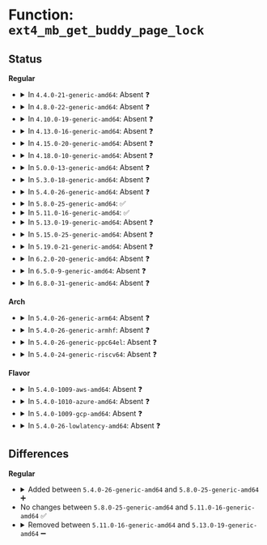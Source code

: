 # Function: <code>ext4_mb_get_buddy_page_lock</code>

## Status
<b>Regular</b>
<ul>
<li>
<details>
<summary>In <code>4.4.0-21-generic-amd64</code>: Absent ❓</summary>

```json
{
  "name": "ext4_mb_get_buddy_page_lock",
  "collision_type": "Unique Static",
  "inline_type": "Full",
  "funcs": [
    {
      "addr": 18446744071581791348,
      "name": "ext4_mb_get_buddy_page_lock",
      "external": false,
      "loc": "fs/ext4/mballoc.c:985",
      "file": "fs/ext4/mballoc.c",
      "inline": "not declared, inlined",
      "caller_inline": [
        "fs/ext4/mballoc.c:ext4_mb_init_group"
      ],
      "caller_func": []
    }
  ],
  "symbols": []
}
```
</details>
</li>
<li>
<details>
<summary>In <code>4.8.0-22-generic-amd64</code>: Absent ❓</summary>

```json
{
  "name": "ext4_mb_get_buddy_page_lock",
  "collision_type": "Unique Static",
  "inline_type": "Full",
  "funcs": [
    {
      "addr": 18446744071581986313,
      "name": "ext4_mb_get_buddy_page_lock",
      "external": false,
      "loc": "fs/ext4/mballoc.c:985",
      "file": "fs/ext4/mballoc.c",
      "inline": "not declared, inlined",
      "caller_inline": [
        "fs/ext4/mballoc.c:ext4_mb_init_group"
      ],
      "caller_func": []
    }
  ],
  "symbols": []
}
```
</details>
</li>
<li>
<details>
<summary>In <code>4.10.0-19-generic-amd64</code>: Absent ❓</summary>

```json
{
  "name": "ext4_mb_get_buddy_page_lock",
  "collision_type": "Unique Static",
  "inline_type": "Full",
  "funcs": [
    {
      "addr": 18446744071582076537,
      "name": "ext4_mb_get_buddy_page_lock",
      "external": false,
      "loc": "fs/ext4/mballoc.c:985",
      "file": "fs/ext4/mballoc.c",
      "inline": "not declared, inlined",
      "caller_inline": [
        "fs/ext4/mballoc.c:ext4_mb_init_group"
      ],
      "caller_func": []
    }
  ],
  "symbols": []
}
```
</details>
</li>
<li>
<details>
<summary>In <code>4.13.0-16-generic-amd64</code>: Absent ❓</summary>

```json
{
  "name": "ext4_mb_get_buddy_page_lock",
  "collision_type": "Unique Static",
  "inline_type": "Full",
  "funcs": [
    {
      "addr": 18446744071582040905,
      "name": "ext4_mb_get_buddy_page_lock",
      "external": false,
      "loc": "fs/ext4/mballoc.c:983",
      "file": "fs/ext4/mballoc.c",
      "inline": "not declared, inlined",
      "caller_inline": [
        "fs/ext4/mballoc.c:ext4_mb_init_group"
      ],
      "caller_func": []
    }
  ],
  "symbols": []
}
```
</details>
</li>
<li>
<details>
<summary>In <code>4.15.0-20-generic-amd64</code>: Absent ❓</summary>

```json
{
  "name": "ext4_mb_get_buddy_page_lock",
  "collision_type": "Unique Static",
  "inline_type": "Full",
  "funcs": [
    {
      "addr": 18446744071582191273,
      "name": "ext4_mb_get_buddy_page_lock",
      "external": false,
      "loc": "fs/ext4/mballoc.c:983",
      "file": "fs/ext4/mballoc.c",
      "inline": "not declared, inlined",
      "caller_inline": [
        "fs/ext4/mballoc.c:ext4_mb_init_group"
      ],
      "caller_func": []
    }
  ],
  "symbols": []
}
```
</details>
</li>
<li>
<details>
<summary>In <code>4.18.0-10-generic-amd64</code>: Absent ❓</summary>

```json
{
  "name": "ext4_mb_get_buddy_page_lock",
  "collision_type": "Unique Static",
  "inline_type": "Full",
  "funcs": [
    {
      "addr": 18446744071582381172,
      "name": "ext4_mb_get_buddy_page_lock",
      "external": false,
      "loc": "fs/ext4/mballoc.c:972",
      "file": "fs/ext4/mballoc.c",
      "inline": "not declared, inlined",
      "caller_inline": [
        "fs/ext4/mballoc.c:ext4_mb_init_group"
      ],
      "caller_func": []
    }
  ],
  "symbols": []
}
```
</details>
</li>
<li>
<details>
<summary>In <code>5.0.0-13-generic-amd64</code>: Absent ❓</summary>

```json
{
  "name": "ext4_mb_get_buddy_page_lock",
  "collision_type": "Unique Static",
  "inline_type": "Full",
  "funcs": [
    {
      "addr": 18446744071582480660,
      "name": "ext4_mb_get_buddy_page_lock",
      "external": false,
      "loc": "fs/ext4/mballoc.c:972",
      "file": "fs/ext4/mballoc.c",
      "inline": "not declared, inlined",
      "caller_inline": [
        "fs/ext4/mballoc.c:ext4_mb_init_group"
      ],
      "caller_func": []
    }
  ],
  "symbols": []
}
```
</details>
</li>
<li>
<details>
<summary>In <code>5.3.0-18-generic-amd64</code>: Absent ❓</summary>

```json
{
  "name": "ext4_mb_get_buddy_page_lock",
  "collision_type": "Unique Static",
  "inline_type": "Full",
  "funcs": [
    {
      "addr": 18446744071582649732,
      "name": "ext4_mb_get_buddy_page_lock",
      "external": false,
      "loc": "fs/ext4/mballoc.c:972",
      "file": "fs/ext4/mballoc.c",
      "inline": "not declared, inlined",
      "caller_inline": [
        "fs/ext4/mballoc.c:ext4_mb_init_group"
      ],
      "caller_func": []
    }
  ],
  "symbols": []
}
```
</details>
</li>
<li>
<details>
<summary>In <code>5.4.0-26-generic-amd64</code>: Absent ❓</summary>

```json
{
  "name": "ext4_mb_get_buddy_page_lock",
  "collision_type": "Unique Static",
  "inline_type": "Full",
  "funcs": [
    {
      "addr": 18446744071582751722,
      "name": "ext4_mb_get_buddy_page_lock",
      "external": false,
      "loc": "fs/ext4/mballoc.c:972",
      "file": "fs/ext4/mballoc.c",
      "inline": "not declared, inlined",
      "caller_inline": [
        "fs/ext4/mballoc.c:ext4_mb_init_group"
      ],
      "caller_func": []
    }
  ],
  "symbols": []
}
```
</details>
</li>
<li>
<details>
<summary>In <code>5.8.0-25-generic-amd64</code>: ✅</summary>

```c
int ext4_mb_get_buddy_page_lock(struct super_block * sb, ext4_group_t group, struct ext4_buddy * e4b, gfp_t gfp)
```

```json
{
  "name": "ext4_mb_get_buddy_page_lock",
  "collision_type": "Unique Static",
  "inline_type": "No",
  "funcs": [
    {
      "addr": 18446744071583051792,
      "name": "ext4_mb_get_buddy_page_lock",
      "external": false,
      "loc": "fs/ext4/mballoc.c:1033",
      "file": "fs/ext4/mballoc.c",
      "inline": "seen, unknown",
      "caller_inline": [],
      "caller_func": [
        "fs/ext4/mballoc.c:ext4_mb_init_group"
      ]
    }
  ],
  "symbols": [
    {
      "addr": 18446744071583051792,
      "name": "ext4_mb_get_buddy_page_lock",
      "section": ".text",
      "bind": "STB_LOCAL",
      "size": 268
    }
  ]
}
```
</details>
</li>
<li>
<details>
<summary>In <code>5.11.0-16-generic-amd64</code>: ✅</summary>

```c
int ext4_mb_get_buddy_page_lock(struct super_block * sb, ext4_group_t group, struct ext4_buddy * e4b, gfp_t gfp)
```

```json
{
  "name": "ext4_mb_get_buddy_page_lock",
  "collision_type": "Unique Static",
  "inline_type": "No",
  "funcs": [
    {
      "addr": 18446744071583127792,
      "name": "ext4_mb_get_buddy_page_lock",
      "external": false,
      "loc": "fs/ext4/mballoc.c:1012",
      "file": "fs/ext4/mballoc.c",
      "inline": "seen, unknown",
      "caller_inline": [],
      "caller_func": [
        "fs/ext4/mballoc.c:ext4_mb_init_group"
      ]
    }
  ],
  "symbols": [
    {
      "addr": 18446744071583127792,
      "name": "ext4_mb_get_buddy_page_lock",
      "section": ".text",
      "bind": "STB_LOCAL",
      "size": 268
    }
  ]
}
```
</details>
</li>
<li>
<details>
<summary>In <code>5.13.0-19-generic-amd64</code>: Absent ❓</summary>

```json
{
  "name": "ext4_mb_get_buddy_page_lock",
  "collision_type": "Unique Static",
  "inline_type": "Full",
  "funcs": [
    {
      "addr": 18446744071583166976,
      "name": "ext4_mb_get_buddy_page_lock",
      "external": false,
      "loc": "fs/ext4/mballoc.c:1346",
      "file": "fs/ext4/mballoc.c",
      "inline": "not declared, inlined",
      "caller_inline": [
        "fs/ext4/mballoc.c:ext4_mb_init_group"
      ],
      "caller_func": []
    }
  ],
  "symbols": []
}
```
</details>
</li>
<li>
<details>
<summary>In <code>5.15.0-25-generic-amd64</code>: Absent ❓</summary>

```json
{
  "name": "ext4_mb_get_buddy_page_lock",
  "collision_type": "Unique Static",
  "inline_type": "Full",
  "funcs": [
    {
      "addr": 18446744071583508778,
      "name": "ext4_mb_get_buddy_page_lock",
      "external": false,
      "loc": "fs/ext4/mballoc.c:1350",
      "file": "fs/ext4/mballoc.c",
      "inline": "not declared, inlined",
      "caller_inline": [
        "fs/ext4/mballoc.c:ext4_mb_init_group"
      ],
      "caller_func": []
    }
  ],
  "symbols": []
}
```
</details>
</li>
<li>
<details>
<summary>In <code>5.19.0-21-generic-amd64</code>: Absent ❓</summary>

```json
{
  "name": "ext4_mb_get_buddy_page_lock",
  "collision_type": "Unique Static",
  "inline_type": "Full",
  "funcs": [
    {
      "addr": 18446744071584037139,
      "name": "ext4_mb_get_buddy_page_lock",
      "external": false,
      "loc": "fs/ext4/mballoc.c:1347",
      "file": "fs/ext4/mballoc.c",
      "inline": "not declared, inlined",
      "caller_inline": [
        "fs/ext4/mballoc.c:ext4_mb_init_group"
      ],
      "caller_func": []
    }
  ],
  "symbols": []
}
```
</details>
</li>
<li>
<details>
<summary>In <code>6.2.0-20-generic-amd64</code>: Absent ❓</summary>

```json
{
  "name": "ext4_mb_get_buddy_page_lock",
  "collision_type": "Unique Static",
  "inline_type": "Full",
  "funcs": [
    {
      "addr": 18446744071584669443,
      "name": "ext4_mb_get_buddy_page_lock",
      "external": false,
      "loc": "fs/ext4/mballoc.c:1304",
      "file": "fs/ext4/mballoc.c",
      "inline": "not declared, inlined",
      "caller_inline": [
        "fs/ext4/mballoc.c:ext4_mb_init_group"
      ],
      "caller_func": []
    }
  ],
  "symbols": []
}
```
</details>
</li>
<li>
<details>
<summary>In <code>6.5.0-9-generic-amd64</code>: Absent ❓</summary>

```json
{
  "name": "ext4_mb_get_buddy_page_lock",
  "collision_type": "Unique Static",
  "inline_type": "Full",
  "funcs": [
    {
      "addr": 18446744071584893052,
      "name": "ext4_mb_get_buddy_page_lock",
      "external": false,
      "loc": "fs/ext4/mballoc.c:1427",
      "file": "fs/ext4/mballoc.c",
      "inline": "not declared, inlined",
      "caller_inline": [
        "fs/ext4/mballoc.c:ext4_mb_init_group"
      ],
      "caller_func": []
    }
  ],
  "symbols": []
}
```
</details>
</li>
<li>
<details>
<summary>In <code>6.8.0-31-generic-amd64</code>: Absent ❓</summary>

```json
{
  "name": "ext4_mb_get_buddy_page_lock",
  "collision_type": "Unique Static",
  "inline_type": "Full",
  "funcs": [
    {
      "addr": 18446744071585123084,
      "name": "ext4_mb_get_buddy_page_lock",
      "external": false,
      "loc": "fs/ext4/mballoc.c:1444",
      "file": "fs/ext4/mballoc.c",
      "inline": "not declared, inlined",
      "caller_inline": [
        "fs/ext4/mballoc.c:ext4_mb_init_group"
      ],
      "caller_func": []
    }
  ],
  "symbols": []
}
```
</details>
</li>
</ul>
<b>Arch</b>
<ul>
<li>
<details>
<summary>In <code>5.4.0-26-generic-arm64</code>: Absent ❓</summary>

```json
{
  "name": "ext4_mb_get_buddy_page_lock",
  "collision_type": "Unique Static",
  "inline_type": "Full",
  "funcs": [
    {
      "addr": 18446603336494417032,
      "name": "ext4_mb_get_buddy_page_lock",
      "external": false,
      "loc": "fs/ext4/mballoc.c:972",
      "file": "fs/ext4/mballoc.c",
      "inline": "not declared, inlined",
      "caller_inline": [
        "fs/ext4/mballoc.c:ext4_mb_init_group"
      ],
      "caller_func": []
    }
  ],
  "symbols": []
}
```
</details>
</li>
<li>
<details>
<summary>In <code>5.4.0-26-generic-armhf</code>: Absent ❓</summary>

```json
{
  "name": "ext4_mb_get_buddy_page_lock",
  "collision_type": "Unique Static",
  "inline_type": "Full",
  "funcs": [
    {
      "addr": 3227850188,
      "name": "ext4_mb_get_buddy_page_lock",
      "external": false,
      "loc": "fs/ext4/mballoc.c:972",
      "file": "fs/ext4/mballoc.c",
      "inline": "not declared, inlined",
      "caller_inline": [
        "fs/ext4/mballoc.c:ext4_mb_init_group"
      ],
      "caller_func": []
    }
  ],
  "symbols": []
}
```
</details>
</li>
<li>
<details>
<summary>In <code>5.4.0-26-generic-ppc64el</code>: Absent ❓</summary>

```json
{
  "name": "ext4_mb_get_buddy_page_lock",
  "collision_type": "Unique Static",
  "inline_type": "Full",
  "funcs": [
    {
      "addr": 13835058055288158596,
      "name": "ext4_mb_get_buddy_page_lock",
      "external": false,
      "loc": "fs/ext4/mballoc.c:972",
      "file": "fs/ext4/mballoc.c",
      "inline": "not declared, inlined",
      "caller_inline": [
        "fs/ext4/mballoc.c:ext4_mb_init_group"
      ],
      "caller_func": []
    }
  ],
  "symbols": []
}
```
</details>
</li>
<li>
<details>
<summary>In <code>5.4.0-24-generic-riscv64</code>: Absent ❓</summary>

```json
{
  "name": "ext4_mb_get_buddy_page_lock",
  "collision_type": "Unique Static",
  "inline_type": "Full",
  "funcs": [
    {
      "addr": 18446743936273831056,
      "name": "ext4_mb_get_buddy_page_lock",
      "external": false,
      "loc": "fs/ext4/mballoc.c:972",
      "file": "fs/ext4/mballoc.c",
      "inline": "not declared, inlined",
      "caller_inline": [
        "fs/ext4/mballoc.c:ext4_mb_init_group"
      ],
      "caller_func": []
    }
  ],
  "symbols": []
}
```
</details>
</li>
</ul>
<b>Flavor</b>
<ul>
<li>
<details>
<summary>In <code>5.4.0-1009-aws-amd64</code>: Absent ❓</summary>

```json
{
  "name": "ext4_mb_get_buddy_page_lock",
  "collision_type": "Unique Static",
  "inline_type": "Full",
  "funcs": [
    {
      "addr": 18446744071582720458,
      "name": "ext4_mb_get_buddy_page_lock",
      "external": false,
      "loc": "fs/ext4/mballoc.c:972",
      "file": "fs/ext4/mballoc.c",
      "inline": "not declared, inlined",
      "caller_inline": [
        "fs/ext4/mballoc.c:ext4_mb_init_group"
      ],
      "caller_func": []
    }
  ],
  "symbols": []
}
```
</details>
</li>
<li>
<details>
<summary>In <code>5.4.0-1010-azure-amd64</code>: Absent ❓</summary>

```json
{
  "name": "ext4_mb_get_buddy_page_lock",
  "collision_type": "Unique Static",
  "inline_type": "Full",
  "funcs": [
    {
      "addr": 18446744071582657626,
      "name": "ext4_mb_get_buddy_page_lock",
      "external": false,
      "loc": "fs/ext4/mballoc.c:972",
      "file": "fs/ext4/mballoc.c",
      "inline": "not declared, inlined",
      "caller_inline": [
        "fs/ext4/mballoc.c:ext4_mb_init_group"
      ],
      "caller_func": []
    }
  ],
  "symbols": []
}
```
</details>
</li>
<li>
<details>
<summary>In <code>5.4.0-1009-gcp-amd64</code>: Absent ❓</summary>

```json
{
  "name": "ext4_mb_get_buddy_page_lock",
  "collision_type": "Unique Static",
  "inline_type": "Full",
  "funcs": [
    {
      "addr": 18446744071582710314,
      "name": "ext4_mb_get_buddy_page_lock",
      "external": false,
      "loc": "fs/ext4/mballoc.c:972",
      "file": "fs/ext4/mballoc.c",
      "inline": "not declared, inlined",
      "caller_inline": [
        "fs/ext4/mballoc.c:ext4_mb_init_group"
      ],
      "caller_func": []
    }
  ],
  "symbols": []
}
```
</details>
</li>
<li>
<details>
<summary>In <code>5.4.0-26-lowlatency-amd64</code>: Absent ❓</summary>

```json
{
  "name": "ext4_mb_get_buddy_page_lock",
  "collision_type": "Unique Static",
  "inline_type": "Full",
  "funcs": [
    {
      "addr": 18446744071582794849,
      "name": "ext4_mb_get_buddy_page_lock",
      "external": false,
      "loc": "fs/ext4/mballoc.c:972",
      "file": "fs/ext4/mballoc.c",
      "inline": "not declared, inlined",
      "caller_inline": [
        "fs/ext4/mballoc.c:ext4_mb_init_group"
      ],
      "caller_func": []
    }
  ],
  "symbols": []
}
```
</details>
</li>
</ul>

## Differences
<b>Regular</b>
<ul>
<li>
<details>
<summary>Added between <code>5.4.0-26-generic-amd64</code> and <code>5.8.0-25-generic-amd64</code> ➕</summary>

```c
int ext4_mb_get_buddy_page_lock(struct super_block * sb, ext4_group_t group, struct ext4_buddy * e4b, gfp_t gfp)
```
</details>
</li>
<li>
No changes between <code>5.8.0-25-generic-amd64</code> and <code>5.11.0-16-generic-amd64</code> ✅
</li>
<li>
<details>
<summary>Removed between <code>5.11.0-16-generic-amd64</code> and <code>5.13.0-19-generic-amd64</code> ➖</summary>

```c
int ext4_mb_get_buddy_page_lock(struct super_block * sb, ext4_group_t group, struct ext4_buddy * e4b, gfp_t gfp)
```
</details>
</li>
</ul>
